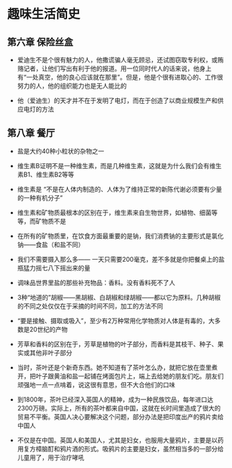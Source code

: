 # 趣味生活简史

## 第六章 保险丝盒

- 爱迪生不是个很有魅力的人，他撒谎骗人毫无顾忌，还试图窃取专利权，或贿赂记者，让他们写出有利于他的报道。用一位同时代人的话来说，他身上有“一处真空，他的良心应该就在那里”。但是，他是个很有进取心的、工作很努力的人，他的组织能力也是无人能比的

- 他（爱迪生）的天才并不在于发明了电灯，而在于创造了以商业规模生产和供应电灯的方法

## 第八章 餐厅

- 盐是大约40种小粒状的杂物之一

- 维生素B证明不是一种维生素，而是几种维生素，这就是为什么我们会有维生素B1、维生素B2等等

- 维生素是 “不是在人体内制造的、人体为了维持正常的新陈代谢必须要有少量的一种有机分子”

- 维生素和矿物质最根本的区别在于，维生素来自生物世界，如植物、细菌等等，而矿物质不是

- 在所有的矿物质里，在饮食方面最重要的是钠，我们消费钠的主要形式是氯化钠——食盐（和盐不同）

- 我们不需要摄入那么多—— 一天只需要200毫克，差不多就是你把餐桌上的盐瓶猛力摇七八下摇出来的量

- 调味品世界里盐的那些补充物品：香料。没有香料死不了人

- 3种“地道的”胡椒——黑胡椒、白胡椒和绿胡椒——都以它为原料。几种胡椒的不同之处仅仅在于采摘的时间不同，加工的方法不同

- “要是接触、摄取或吸入”，至少有2万种常用化学物质对人体是有毒的，大多数是20世纪的产物

- 芳草和香料的区别在于，芳草是植物的叶子部分，而香料是其枝干、种子、果实或其他非叶子部分

- 当时，茶叶还是个新奇东西。她不知道有了茶叶怎么办，就把它放在壶里煮开，把叶子跟黄油和盐一起铺在烤面包片上，端上去给她的朋友们吃。朋友们顽强地一点一点啃着，说这很有意思，但不大合他们的口味

- 到1800年，茶叶已经深入英国人的精神，成为一种民族饮品，每年进口达2300万磅。实际上，所有的茶叶都来自中国，这就在长时间里造成了很大的贸易不平衡。英国人决心要解决这个问题，部分办法是把印度出产的鸦片卖给中国人

- 不仅是在中国。英国人和美国人，尤其是妇女，也服用大量鸦片，主要是以药用复方樟脑酊和鸦片酒的形式。吸鸦片的主要是妇女，虽然相当多的一部分给儿童用了，用于治疗哮吼
                      
